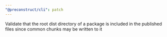```yaml
---
"@preconstruct/cli": patch
---
```


Validate that the root dist directory of a package is included in the published files since common chunks may be written to it
